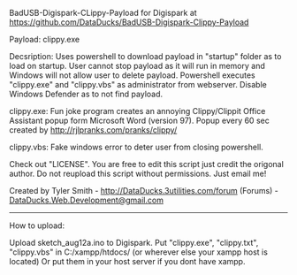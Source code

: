 BadUSB-Digispark-CLippy-Payload for Digispark at https://github.com/DataDucks/BadUSB-Digispark-Clippy-Payload

Payload: clippy.exe

Decsription: Uses powershell to download payload in "startup" folder as to load on startup. User cannot stop payload as it will run in memory and Windows will not allow user to delete payload. Powershell executes "clippy.exe" and "clippy.vbs" as administrator from webserver. Disable Windows Defender as to not find payload. 

clippy.exe: Fun joke program creates an annoying Clippy/Clippit Office Assistant popup form Microsoft Word (version 97). Popup every 60 sec created by http://rjlpranks.com/pranks/clippy/ 

clippy.vbs: Fake windows error to deter user from closing powershell. 

Check out "LICENSE". You are free to edit this script just credit the origonal author. Do not reupload this script without permissions. Just email me!

Created by Tyler Smith - http://DataDucks.3utilities.com/forum (Forums) - DataDucks.Web.Development@gmail.com
_____________________________________________________________________________________________________________
How to upload:

Upload sketch_aug12a.ino to Digispark.
Put "clippy.exe", "clippy.txt", "clippy.vbs" in C:/xampp/htdocs/ (or wherever else your xampp host is located)
Or put them in your host server if you dont have xampp.

